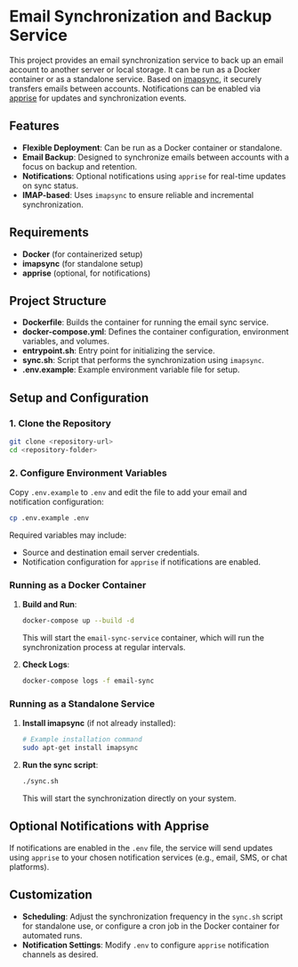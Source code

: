 # Email Synchronization and Backup Service

This project provides an email synchronization service to back up an email account to another server or local storage. It can be run as a Docker container or as a standalone service. Based on [imapsync](https://imapsync.lamiral.info/), it securely transfers emails between accounts. Notifications can be enabled via [apprise](https://github.com/caronc/apprise) for updates and synchronization events.

## Features

- **Flexible Deployment**: Can be run as a Docker container or standalone.
- **Email Backup**: Designed to synchronize emails between accounts with a focus on backup and retention.
- **Notifications**: Optional notifications using `apprise` for real-time updates on sync status.
- **IMAP-based**: Uses `imapsync` to ensure reliable and incremental synchronization.

## Requirements

- **Docker** (for containerized setup)
- **imapsync** (for standalone setup)
- **apprise** (optional, for notifications)

## Project Structure

- **Dockerfile**: Builds the container for running the email sync service.
- **docker-compose.yml**: Defines the container configuration, environment variables, and volumes.
- **entrypoint.sh**: Entry point for initializing the service.
- **sync.sh**: Script that performs the synchronization using `imapsync`.
- **.env.example**: Example environment variable file for setup.

## Setup and Configuration

### 1. Clone the Repository
   ```bash
   git clone <repository-url>
   cd <repository-folder>
   ```

### 2. Configure Environment Variables
   Copy `.env.example` to `.env` and edit the file to add your email and notification configuration:
   ```bash
   cp .env.example .env
   ```

   Required variables may include:
   - Source and destination email server credentials.
   - Notification configuration for `apprise` if notifications are enabled.

### Running as a Docker Container

1. **Build and Run**:
   ```bash
   docker-compose up --build -d
   ```

   This will start the `email-sync-service` container, which will run the synchronization process at regular intervals. 

2. **Check Logs**:
   ```bash
   docker-compose logs -f email-sync
   ```

### Running as a Standalone Service

1. **Install imapsync** (if not already installed):
   ```bash
   # Example installation command
   sudo apt-get install imapsync
   ```

2. **Run the sync script**:
   ```bash
   ./sync.sh
   ```

   This will start the synchronization directly on your system.

## Optional Notifications with Apprise

If notifications are enabled in the `.env` file, the service will send updates using `apprise` to your chosen notification services (e.g., email, SMS, or chat platforms).

## Customization

- **Scheduling**: Adjust the synchronization frequency in the `sync.sh` script for standalone use, or configure a cron job in the Docker container for automated runs.
- **Notification Settings**: Modify `.env` to configure `apprise` notification channels as desired.
